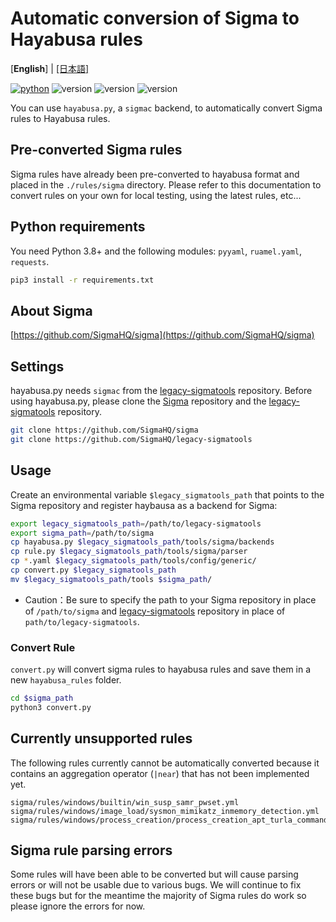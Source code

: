 # Automatic conversion of Sigma to Hayabusa rules

[**English**] | [\[日本語\]](README-Japanese.md)

[![python](https://img.shields.io/badge/python-3.8-blue)](https://www.python.org/)
![version](https://img.shields.io/badge/Platform-Win-green)
![version](https://img.shields.io/badge/Platform-Lin-green)
![version](https://img.shields.io/badge/Platform-Mac-green)

You can use `hayabusa.py`, a `sigmac` backend, to automatically convert Sigma rules to Hayabusa rules.

## Pre-converted Sigma rules

Sigma rules have already been pre-converted to hayabusa format and placed in the `./rules/sigma` directory. 
Please refer to this documentation to convert rules on your own for local testing, using the latest rules, etc...

## Python requirements

You need Python 3.8+ and the following modules: `pyyaml`, `ruamel.yaml`, `requests`. 

```sh
pip3 install -r requirements.txt
```

## About Sigma

[https://github.com/SigmaHQ/sigma](https://github.com/SigmaHQ/sigma)

## Settings

hayabusa.py needs `sigmac` from the [legacy-sigmatools](https://github.com/SigmaHQ/legacy-sigmatools) repository.
Before using hayabusa.py, please clone the [Sigma](https://github.com/SigmaHQ/sigma) repository and the [legacy-sigmatools](https://github.com/SigmaHQ/legacy-sigmatools) repository.

```sh
git clone https://github.com/SigmaHQ/sigma
git clone https://github.com/SigmaHQ/legacy-sigmatools
```

## Usage

Create an environmental variable `$legacy_sigmatools_path` that points to the Sigma repository and register haybausa as a backend for Sigma:

```sh
export legacy_sigmatools_path=/path/to/legacy-sigmatools
export sigma_path=/path/to/sigma
cp hayabusa.py $legacy_sigmatools_path/tools/sigma/backends
cp rule.py $legacy_sigmatools_path/tools/sigma/parser
cp *.yaml $legacy_sigmatools_path/tools/config/generic/
cp convert.py $legacy_sigmatools_path
mv $legacy_sigmatools_path/tools $sigma_path/
```

* Caution：Be sure to specify the path to your Sigma repository in place of `/path/to/sigma` and [legacy-sigmatools](https://github.com/SigmaHQ/legacy-sigmatools) repository in place of `path/to/legacy-sigmatools`.

### Convert Rule

`convert.py` will convert sigma rules to hayabusa rules and save them in a new `hayabusa_rules` folder.

```sh
cd $sigma_path
python3 convert.py
```

## Currently unsupported rules

The following rules currently cannot be automatically converted because it contains an aggregation operator (`|near`) that has not been implemented yet.

```
sigma/rules/windows/builtin/win_susp_samr_pwset.yml
sigma/rules/windows/image_load/sysmon_mimikatz_inmemory_detection.yml
sigma/rules/windows/process_creation/process_creation_apt_turla_commands_medium.yml
```

## Sigma rule parsing errors

Some rules will have been able to be converted but will cause parsing errors or will not be usable due to various bugs. We will continue to fix these bugs but for the meantime the majority of Sigma rules do work so please ignore the errors for now.
